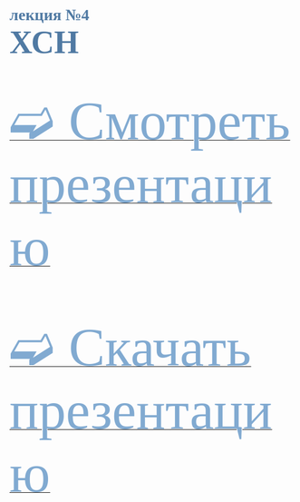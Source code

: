 # <span style="color: #507AA3; font-family: Corbel Light;">лекция №4 </span><br><span style="color: #507AA3; font-family: Corbel Light; font-size: 200%">ХСН</span>
<br/>

[<span style="color: #81AAD1; font-family: Corbel Light;font-size:10vw">➫ Смотреть презентацию</span>](4_HF-1.md)
<br/>
<br/>
<br/>
<br/>


[<span style="color: #81AAD1; font-family: Corbel Light;font-size: 10vw">➫ Скачать презентацию</span>](4_HF-2.md)
<br/>
<br/>
